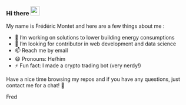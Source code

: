 ### Hi there <img src="https://media.giphy.com/media/hvRJCLFzcasrR4ia7z/giphy.gif" width="25px">

My name is Frédéric Montet and here are a few things about me : 

- 🔭 I’m working on solutions to lower building energy consumptions
- 🤔 I’m looking for contributor in web development and data science
- 📫 Reach me by email
- 😄 Pronouns: He/him
- ⚡ Fun fact: I made a crypto trading bot (very nerdy!)

Have a nice time browsing my repos and if you have any questions, just contact me for a chat! 🤙

Fred
